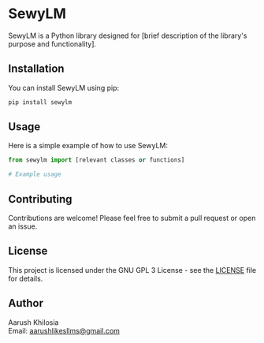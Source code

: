 # SewyLM

SewyLM is a Python library designed for [brief description of the library's purpose and functionality].

## Installation

You can install SewyLM using pip:

```bash
pip install sewylm
```

## Usage

Here is a simple example of how to use SewyLM:

```python
from sewylm import [relevant classes or functions]

# Example usage
```

## Contributing

Contributions are welcome! Please feel free to submit a pull request or open an issue.

## License

This project is licensed under the GNU GPL 3 License - see the [LICENSE](LICENSE) file for details.

## Author

Aarush Khilosia  
Email: aarushlikesllms@gmail.com